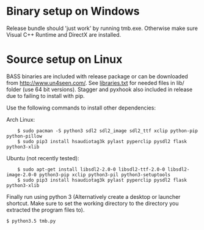 # Binary setup on Windows

Release bundle should 'just work' by running tmb.exe. Otherwise make sure Visual C++ Runtime and DirectX are installed.

# Source setup on Linux

BASS binaries are included with release package or can be downloaded from http://www.un4seen.com/. See [libraries.txt](libraries.txt) for needed files in lib/ folder (use 64 bit versions). Stagger and pyxhook also included in release due to failing to install with pip.

Use the following commands to install other dependencies:

Arch Linux:

        $ sudo pacman -S python3 sdl2 sdl2_image sdl2_ttf xclip python-pip python-pillow
        $ sudo pip3 install hsaudiotag3k pylast pyperclip pysdl2 flask python3-xlib

Ubuntu (not recently tested):

        $ sudo apt-get install libsdl2-2.0-0 libsdl2-ttf-2.0-0 libsdl2-image-2.0-0 python3-pip xclip python3-pil python3-setuptools
        $ sudo pip3 install hsaudiotag3k pylast pyperclip pysdl2 flask python3-xlib



Finally run using python 3 (Alternatively create a desktop or launcher shortcut. Make sure to set the working directory to the directory you extracted the program files to).

    $ python3.5 tmb.py
